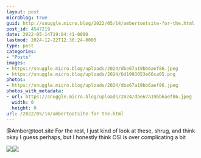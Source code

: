 ```yaml
---
layout: post
microblog: true
guid: http://snuggle.micro.blog/2022/05/14/ambertootsite-for-the.html
post_id: 4547219
date: 2022-05-14T19:04:41-0000
lastmod: 2024-12-22T12:36:24-0000
type: post
categories:
- "Posts"
images:
- https://snuggle.micro.blog/uploads/2024/dbe67a19bb6aef86.jpeg
- https://snuggle.micro.blog/uploads/2024/6d1993053e66ca05.png
photos:
- https://snuggle.micro.blog/uploads/2024/dbe67a19bb6aef86.jpeg
photos_with_metadata:
- url: https://snuggle.micro.blog/uploads/2024/dbe67a19bb6aef86.jpeg
  width: 0
  height: 0
url: /2022/05/14/ambertootsite-for-the.html
---
```

<p>@Amber@toot.site For the rest, I just kind of look at these, shrug, and think okay I guess perhaps, but I honestly think OSI is over complicating a bit</p>

<img src="uploads/2024/dbe67a19bb6aef86.jpeg"><img src="uploads/2024/6d1993053e66ca05.png">
